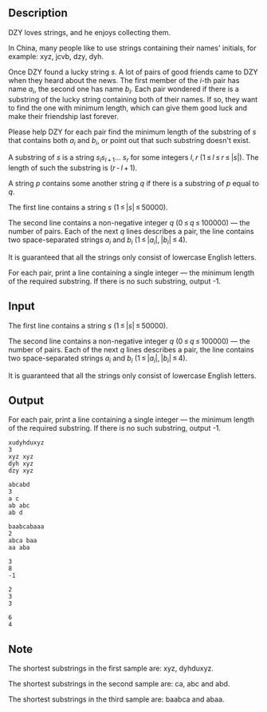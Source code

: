 ## Description

<div><p><span class="tex-font-style-it">DZY loves strings, and he enjoys collecting them.</span></p><p>In China, many people like to use strings containing their names' initials, for example: <span class="tex-font-style-tt">xyz</span>, <span class="tex-font-style-tt">jcvb</span>, <span class="tex-font-style-tt">dzy</span>, <span class="tex-font-style-tt">dyh</span>.</p><p>Once DZY found a lucky string <span class="tex-span"><i>s</i></span>. A lot of pairs of good friends came to DZY when they heard about the news. The first member of the <span class="tex-span"><i>i</i></span>-th pair has name <span class="tex-span"><i>a</i><sub class="lower-index"><i>i</i></sub></span>, the second one has name <span class="tex-span"><i>b</i><sub class="lower-index"><i>i</i></sub></span>. Each pair wondered if there is a substring of the lucky string containing both of their names. If so, they want to find the one with minimum length, which can give them good luck and make their friendship last forever.</p><p>Please help DZY for each pair find the minimum length of the substring of <span class="tex-span"><i>s</i></span> that contains both <span class="tex-span"><i>a</i><sub class="lower-index"><i>i</i></sub></span> and <span class="tex-span"><i>b</i><sub class="lower-index"><i>i</i></sub></span>, or point out that such substring doesn't exist.</p><p>A substring of <span class="tex-span"><i>s</i></span> is a string <span class="tex-span"><i>s</i><sub class="lower-index"><i>l</i></sub><i>s</i><sub class="lower-index"><i>l</i> + 1</sub>... <i>s</i><sub class="lower-index"><i>r</i></sub></span> for some integers <span class="tex-span"><i>l</i>, <i>r</i></span> <span class="tex-span">(1 ≤ <i>l</i> ≤ <i>r</i> ≤ |<i>s</i>|)</span>. The length of such the substring is <span class="tex-span">(<i>r</i> - <i>l</i> + 1)</span>.</p><p>A string <span class="tex-span"><i>p</i></span> contains some another string <span class="tex-span"><i>q</i></span> if there is a substring of <span class="tex-span"><i>p</i></span> equal to <span class="tex-span"><i>q</i></span>.</p></div><div class="input-specification"><p>The first line contains a string <span class="tex-span"><i>s</i></span> <span class="tex-span">(1 ≤ |<i>s</i>| ≤ 50000)</span>.</p><p>The second line contains a non-negative integer <span class="tex-span"><i>q</i></span> <span class="tex-span">(0 ≤ <i>q</i> ≤ 100000)</span> — the number of pairs. Each of the next <span class="tex-span"><i>q</i></span> lines describes a pair, the line contains two space-separated strings <span class="tex-span"><i>a</i><sub class="lower-index"><i>i</i></sub></span> and <span class="tex-span"><i>b</i><sub class="lower-index"><i>i</i></sub></span> <span class="tex-span">(1 ≤ |<i>a</i><sub class="lower-index"><i>i</i></sub>|, |<i>b</i><sub class="lower-index"><i>i</i></sub>| ≤ 4)</span>.</p><p>It is guaranteed that all the strings only consist of lowercase English letters.</p></div><div class="output-specification"><p>For each pair, print a line containing a single integer — the minimum length of the required substring. If there is no such substring, output <span class="tex-font-style-tt">-1</span>.</p></div>

## Input

<p>The first line contains a string <span class="tex-span"><i>s</i></span> <span class="tex-span">(1 ≤ |<i>s</i>| ≤ 50000)</span>.</p><p>The second line contains a non-negative integer <span class="tex-span"><i>q</i></span> <span class="tex-span">(0 ≤ <i>q</i> ≤ 100000)</span> — the number of pairs. Each of the next <span class="tex-span"><i>q</i></span> lines describes a pair, the line contains two space-separated strings <span class="tex-span"><i>a</i><sub class="lower-index"><i>i</i></sub></span> and <span class="tex-span"><i>b</i><sub class="lower-index"><i>i</i></sub></span> <span class="tex-span">(1 ≤ |<i>a</i><sub class="lower-index"><i>i</i></sub>|, |<i>b</i><sub class="lower-index"><i>i</i></sub>| ≤ 4)</span>.</p><p>It is guaranteed that all the strings only consist of lowercase English letters.</p>

## Output

<p>For each pair, print a line containing a single integer — the minimum length of the required substring. If there is no such substring, output <span class="tex-font-style-tt">-1</span>.</p>





```input1
xudyhduxyz
3
xyz xyz
dyh xyz
dzy xyz

```




```input2
abcabd
3
a c
ab abc
ab d

```




```input3
baabcabaaa
2
abca baa
aa aba

```




```output1
3
8
-1

```




```output2
2
3
3

```




```output3
6
4

```



## Note

<p>The shortest substrings in the first sample are: <span class="tex-font-style-tt">xyz</span>, <span class="tex-font-style-tt">dyhduxyz</span>.</p><p>The shortest substrings in the second sample are: <span class="tex-font-style-tt">ca</span>, <span class="tex-font-style-tt">abc</span> and <span class="tex-font-style-tt">abd</span>.</p><p>The shortest substrings in the third sample are: <span class="tex-font-style-tt">baabca</span> and <span class="tex-font-style-tt">abaa</span>.</p>
